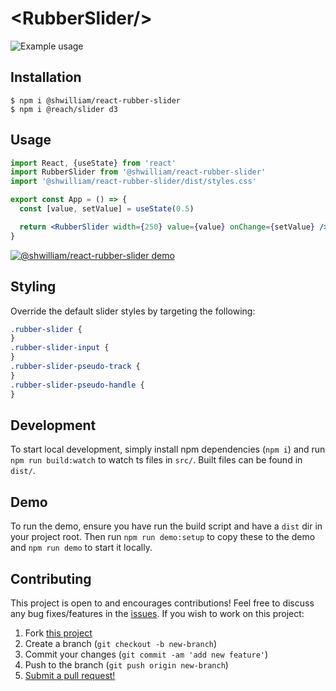# \<RubberSlider/\>

![Example usage](https://user-images.githubusercontent.com/38357771/82850378-02b46c00-9eb1-11ea-9b7c-5f8334484f6e.gif)

## Installation

```shell
$ npm i @shwilliam/react-rubber-slider
$ npm i @reach/slider d3
```

## Usage

```jsx
import React, {useState} from 'react'
import RubberSlider from '@shwilliam/react-rubber-slider'
import '@shwilliam/react-rubber-slider/dist/styles.css'

export const App = () => {
  const [value, setValue] = useState(0.5)

  return <RubberSlider width={250} value={value} onChange={setValue} />
}
```

[![@shwilliam/react-rubber-slider demo](https://codesandbox.io/static/img/play-codesandbox.svg)](https://codesandbox.io/s/gifted-shannon-qed9g?fontsize=14&hidenavigation=1&theme=dark)

## Styling

Override the default slider styles by targeting the following:

```css
.rubber-slider {
}
.rubber-slider-input {
}
.rubber-slider-pseudo-track {
}
.rubber-slider-pseudo-handle {
}
```

## Development

To start local development, simply install npm dependencies (`npm i`) and run `npm run build:watch` to watch ts files in `src/`. Built files can be found in `dist/`.

## Demo

To run the demo, ensure you have run the build script and have a `dist` dir in your project root. Then run `npm run demo:setup` to copy these to the demo and `npm run demo` to start it locally.

## Contributing

This project is open to and encourages contributions! Feel free to discuss any bug fixes/features in the [issues](https://github.com/shwilliam/react-rubber-slider/issues). If you wish to work on this project:

1. Fork [this project](https://github.com/shwilliam/react-rubber-slider)
2. Create a branch (`git checkout -b new-branch`)
3. Commit your changes (`git commit -am 'add new feature'`)
4. Push to the branch (`git push origin new-branch`)
5. [Submit a pull request!](https://github.com/shwilliam/react-rubber-slider/pull/new/master)
